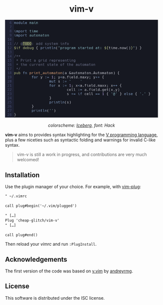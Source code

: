 <div align="center">
	<h1>vim-v</h1>
	<img src="https://raw.githubusercontent.com/cheap-glitch/vim-v/master/docs/sample.png" alt="code sample">
	<p><em>colorscheme: <a href="https://github.com/cocopon/iceberg.vim">Iceberg</a>, font: Hack</em></p>
</div>

**vim-v**  aims  to   provides  syntax   highlighting   for   the
[V  programming language](https://vlang.io), plus a  few niceties
such as syntactic folding and warnings for invalid C-like syntax.

 > vim-v is still a work in progress, and contributions are very much welcomed!

## Installation

Use the plugin manager of your choice. For example, with
[vim-plug](https://github.com/junegunn/vim-plug):
```vim
" ~/.vimrc

call plug#begin('~/.vim/plugged')

" […]
Plug 'cheap-glitch/vim-v'
" […]

call plug#end()
```
Then reload your _vimrc_ and run `:PlugInstall`.

## Acknowledgements

The first version of the code was based on
[v.vim](https://github.com/andreyrmg/v.vim)
by [andreyrmg](https://github.com/andreyrmg).

## License

This software is distributed under the ISC license.
